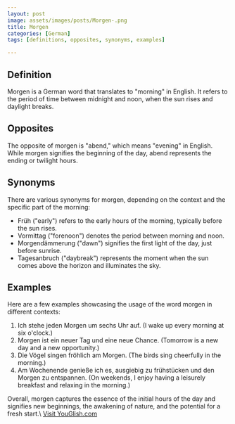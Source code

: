```yaml
---
layout: post
image: assets/images/posts/Morgen-.png
title: Morgen 
categories: [German]
tags: [definitions, opposites, synonyms, examples]

---
```


## Definition

Morgen is a German word that translates to "morning" in English. It refers to the period of time between midnight and noon, when the sun rises and daylight breaks.

## Opposites

The opposite of morgen is "abend," which means "evening" in English. While morgen signifies the beginning of the day, abend represents the ending or twilight hours.

## Synonyms

There are various synonyms for morgen, depending on the context and the specific part of the morning:

- Früh ("early") refers to the early hours of the morning, typically before the sun rises.
- Vormittag ("forenoon") denotes the period between morning and noon.
- Morgendämmerung ("dawn") signifies the first light of the day, just before sunrise.
- Tagesanbruch ("daybreak") represents the moment when the sun comes above the horizon and illuminates the sky.

## Examples

Here are a few examples showcasing the usage of the word morgen in different contexts:

1. Ich stehe jeden Morgen um sechs Uhr auf. (I wake up every morning at six o'clock.)
2. Morgen ist ein neuer Tag und eine neue Chance. (Tomorrow is a new day and a new opportunity.)
3. Die Vögel singen fröhlich am Morgen. (The birds sing cheerfully in the morning.)
4. Am Wochenende genieße ich es, ausgiebig zu frühstücken und den Morgen zu entspannen. (On weekends, I enjoy having a leisurely breakfast and relaxing in the morning.)

Overall, morgen captures the essence of the initial hours of the day and signifies new beginnings, the awakening of nature, and the potential for a fresh start.\ <a id="yg-widget-0" class="youglish-widget" data-query="Morgen " data-lang="german" data-components="8412" data-auto-start="0" data-bkg-color="theme_light" data-title="How%20to%20pronounce%20Morgen %20in%20German"  rel="nofollow" href="https://youglish.com">Visit YouGlish.com</a><script async src="https://youglish.com/public/emb/widget.js" charset="utf-8"></script>